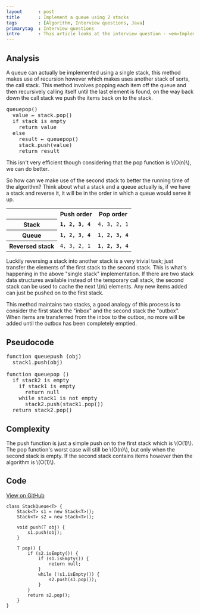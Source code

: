 ```yaml
---
layout      : post
title       : Implement a queue using 2 stacks
tags        : [Algorithm, Interview questions, Java]
primarytag  : Interview questions
intro       : This article looks at the interview question - <em>Implement a queue using two stacks.</em>
---
```


## Analysis

A queue can actually be implemented using a single stack, this method makes use of recursion however which makes uses another stack of sorts, the call stack. This method involves popping each item off the queue and then recursively calling itself until the last element is found, on the way back down the call stack we push the items back on to the stack.

<pre>
queuepop()
  value &larr; stack.pop()
  if stack is empty
    return value
  else
    result &larr; queuepop()
    stack.push(value)
    return result
</pre>

This isn't very efficient though considering that the pop function is \\(O(n)\\), we can do better.

So how can we make use of the second stack to better the running time of the algorithm? Think about what a stack and a queue actually is, if we have a stack and reverse it, it will be in the order in which a queue would serve it up.

<table>
<tbody>
<tr><td></td><th scope="col">Push order</th><th scope="col">Pop order</th></tr>
<tr>
<th scope="row">Stack</th>
<td><code><strong>1, 2, 3, 4</strong></code></td>
<td><code>4, 3, 2, 1</code></td>
</tr>
<tr>
<th scope="row">Queue</th>
<td><code><strong>1, 2, 3, 4</strong></code></td>
<td><code><strong>1, 2, 3, 4</strong></code></td>
</tr>
<tr>
<th scope="row">Reversed stack</th>
<td><code>4, 3, 2, 1</code></td>
<td><code><strong>1, 2, 3, 4</strong></code></td>
</tr>
</tbody>
</table>

Luckily reversing a stack into another stack is a very trivial task; just transfer the elements of the first stack to the second stack. This is what's happening in the above "single stack" implementation. If there are two stack data structures available instead of the temporary call stack, the second stack can be used to cache the next \\(n\\) elements. Any new items added can just be pushed on to the first stack.

This method maintains two stacks, a good analogy of this process is to consider the first stack the "inbox" and the second stack the "outbox". When items are transferred from the inbox to the outbox, no more will be added until the outbox has been completely emptied.



## Pseudocode

<pre>
function queuepush (obj)
  stack1.push(obj)

function queuepop ()
  if stack2 is empty
    if stack1 is empty
      return null
    while stack1 is not empty
      stack2.push(stack1.pop())
  return stack2.pop()
</pre>



## Complexity

The push function is just a simple push on to the first stack which is \\(O(1)\\). The pop function's worst case will still be \\(O(n)\\), but only when the second stack is empty. If the second stack contains items however then the algorithm is \\(O(1)\\).



## Code

[View on GitHub][1]

<!--prettify lang=java-->
    class StackQueue<T> {
        Stack<T> s1 = new Stack<T>();
        Stack<T> s2 = new Stack<T>();

        void push(T obj) {
            s1.push(obj);
        }

        T pop() {
            if (s2.isEmpty()) {
                if (s1.isEmpty()) {
                    return null;
                }
                while (!s1.isEmpty()) {
                    s2.push(s1.pop());
                }
            }
            return s2.pop();
        }
    }

[1]: https://github.com/Tyriar/growing-with-the-web/tree/master/algorithms/two-stack-queue

